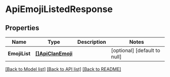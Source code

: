# ApiEmojiListedResponse

## Properties
Name | Type | Description | Notes
------------ | ------------- | ------------- | -------------
**EmojiList** | [**[]ApiClanEmoji**](apiClanEmoji.md) |  | [optional] [default to null]

[[Back to Model list]](../README.md#documentation-for-models) [[Back to API list]](../README.md#documentation-for-api-endpoints) [[Back to README]](../README.md)


